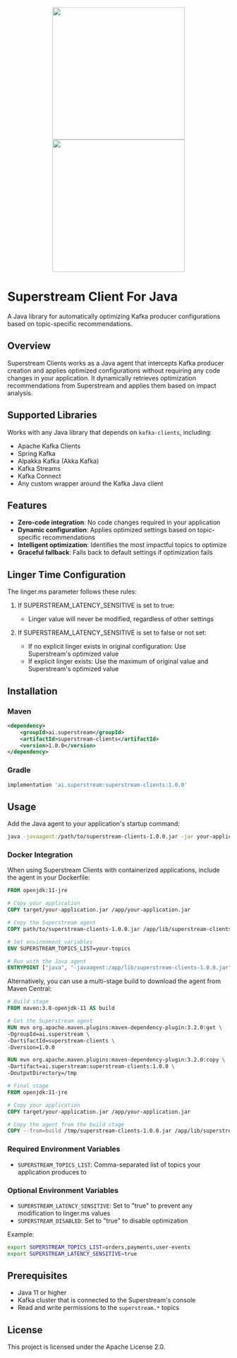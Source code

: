 <div align="center">

<img src="https://github.com/user-attachments/assets/35899c78-24eb-4507-97ed-e87e84c49fea#gh-dark-mode-only" width="300">
<img src="https://github.com/user-attachments/assets/8a7bca49-c362-4a8c-945e-a331fb26d8eb#gh-light-mode-only" width="300">

</div>

# Superstream Client For Java

A Java library for automatically optimizing Kafka producer configurations based on topic-specific recommendations.

## Overview

Superstream Clients works as a Java agent that intercepts Kafka producer creation and applies optimized configurations without requiring any code changes in your application. It dynamically retrieves optimization recommendations from Superstream and applies them based on impact analysis.

## Supported Libraries

Works with any Java library that depends on `kafka-clients`, including:

- Apache Kafka Clients
- Spring Kafka
- Alpakka Kafka (Akka Kafka)
- Kafka Streams
- Kafka Connect
- Any custom wrapper around the Kafka Java client

## Features

- **Zero-code integration**: No code changes required in your application
- **Dynamic configuration**: Applies optimized settings based on topic-specific recommendations
- **Intelligent optimization**: Identifies the most impactful topics to optimize
- **Graceful fallback**: Falls back to default settings if optimization fails

## Linger Time Configuration

The linger.ms parameter follows these rules:

1. If SUPERSTREAM_LATENCY_SENSITIVE is set to true:
   - Linger value will never be modified, regardless of other settings


2. If SUPERSTREAM_LATENCY_SENSITIVE is set to false or not set:
   - If no explicit linger exists in original configuration: Use Superstream's optimized value
   - If explicit linger exists: Use the maximum of original value and Superstream's optimized value

## Installation

### Maven

```xml
<dependency>
    <groupId>ai.superstream</groupId>
    <artifactId>superstream-clients</artifactId>
    <version>1.0.0</version>
</dependency>
```

### Gradle

```groovy
implementation 'ai.superstream:superstream-clients:1.0.0'
```

## Usage

Add the Java agent to your application's startup command:

```bash
java -javaagent:/path/to/superstream-clients-1.0.0.jar -jar your-application.jar
```

### Docker Integration

When using Superstream Clients with containerized applications, include the agent in your Dockerfile:

```dockerfile
FROM openjdk:11-jre

# Copy your application
COPY target/your-application.jar /app/your-application.jar

# Copy the Superstream agent
COPY path/to/superstream-clients-1.0.0.jar /app/lib/superstream-clients-1.0.0.jar

# Set environment variables
ENV SUPERSTREAM_TOPICS_LIST=your-topics

# Run with the Java agent
ENTRYPOINT ["java", "-javaagent:/app/lib/superstream-clients-1.0.0.jar", "-jar", "/app/your-application.jar"]
```

Alternatively, you can use a multi-stage build to download the agent from Maven Central:

```dockerfile
# Build stage
FROM maven:3.8-openjdk-11 AS build

# Get the Superstream agent
RUN mvn org.apache.maven.plugins:maven-dependency-plugin:3.2.0:get \
-DgroupId=ai.superstream \
-DartifactId=superstream-clients \
-Dversion=1.0.0

RUN mvn org.apache.maven.plugins:maven-dependency-plugin:3.2.0:copy \
-Dartifact=ai.superstream:superstream-clients:1.0.0 \
-DoutputDirectory=/tmp

# Final stage
FROM openjdk:11-jre

# Copy your application
COPY target/your-application.jar /app/your-application.jar

# Copy the agent from the build stage
COPY --from=build /tmp/superstream-clients-1.0.0.jar /app/lib/superstream-clients-1.0.0.jar
```

### Required Environment Variables

- `SUPERSTREAM_TOPICS_LIST`: Comma-separated list of topics your application produces to

### Optional Environment Variables

- `SUPERSTREAM_LATENCY_SENSITIVE`: Set to "true" to prevent any modification to linger.ms values
- `SUPERSTREAM_DISABLED`: Set to "true" to disable optimization

Example:
```bash
export SUPERSTREAM_TOPICS_LIST=orders,payments,user-events
export SUPERSTREAM_LATENCY_SENSITIVE=true
```

## Prerequisites

- Java 11 or higher
- Kafka cluster that is connected to the Superstream's console
- Read and write permissions to the `superstream.*` topics

## License

This project is licensed under the Apache License 2.0.

